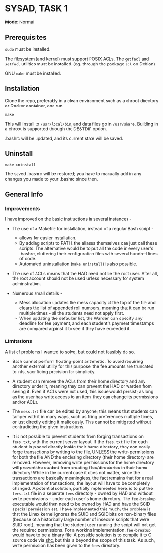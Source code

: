 # SYSAD, TASK 1

**Mode:** Normal

## Prerequisites

`sudo` must be installed.

The filesystem (and kernel) must support POSIX ACLs. The `getfacl` and `setfacl` utilities must be installed. (eg. through the package `acl` on Debian)

GNU `make` must be installed.

## Installation

Clone the repo, preferably in a clean environment such as a chroot directory or Docker container, and run
```
make
```
This will install to `/usr/local/bin`, and data files go in `/usr/share`. Building in a chroot is supported through the DESTDIR option.

.bashrc will be updated, and its current state will be saved.

## Uninstall

```
make uninstall
```
The saved .bashrc will be restored; you have to manually add in any changes you made to your .bashrc since then.

## General Info

### Improvements

I have improved on the basic instructions in several instances -

- The use of a Makefile for installation, instead of a regular Bash script -
    - allows for easier installation.
    - By adding scripts to PATH, the aliases themselves can just call these scripts. The alternative would be to put all the code in every user's .bashrc, cluttering their configuration files with several hundred lines of code.
    - Automated uninstallation (`make uninstall`) is also possible.

- The use of ACLs means that the HAD need not be the root user. After all, the root account should not be used unless necessary for system adminstration.

- Numerous small details -
    - Mess allocation updates the mess capacity at the top of the file and clears the list of appended roll numbers, meaning that it can be run multiple times - all the students need not apply first.
    - When updating the defaulter list, the Warden can specify any deadline for fee payment, and each student's payment timestamps are compared against it to see if they have exceeded it.

### Limitations
A list of problems I wanted to solve, but could not feasibly do so.

- Bash cannot perform floating-point arithmetic. To avoid requiring another external utility for this purpose, the fee amounts are truncated to ints, sacrificing precision for simplicity.

- A student can remove the ACLs from their home directory and any directory under it, meaning they can prevent the HAD or warden from seeing it. Even if ACLs were not used, this issue would persist; as long as the user has write access to an item, they can change its permissions and/or ACLs.

- The `mess.txt` file can be edited by anyone; this means that students can tamper with it in many ways, such as filing preferences multiple times, or just directly editing it maliciously. This cannot be mitigated without contradicting the given instructions.

- It is not possible to prevent students from forging transactions on `fees.txt`, with the current server layout.  If the `fees.txt` file for each student is placed directly inside their home directory, they can easily forge transactions by writing to the file, UNLESS the write-permissions for both the file AND the enclosing directory (their home directory) are removed. However, removing write permissions for the home directory will prevent the student from creating files/directories in their home directory! 
While in the current case it does not matter, since the transactions are basically meaningless, the fact remains that for a real implementation of transactions, the layout will have to be completely changed.
A potential solution, partially implemented here, is to put the `fees.txt` file in a seperate `fees` directory - owned by HAD and without write permissions - under each user's home directory. The `fee-breakup` executable would then need to be owned by HAD and have the SGID special permission set. I have implemented this much; the problem is that the Linux kernel ignores the SUID and SGID bits on non-binary files (because of a historically large number of insecure scripts that were SUID root), meaning that the student user running the script will not get the required permissions. For a working implementation, `fee-breakup` would have to be a binary file. A possible solution is to compile it to C source code via [shc](https://github.com/neurobin/shc), but this is beyond the scope of this task.
As such, write permission has been given to the `fees` directory.
